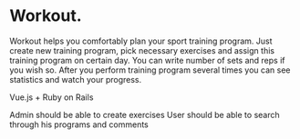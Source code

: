 # Workout.

Workout helps you comfortably plan your sport training program. Just create new training program, pick necessary exercises and assign this training program on certain day. You can write number of sets and reps if you wish so. After you perform training program several times you can see statistics and watch your progress.

Vue.js + Ruby on Rails

Admin should be able to create exercises
User should be able to search through his programs and comments